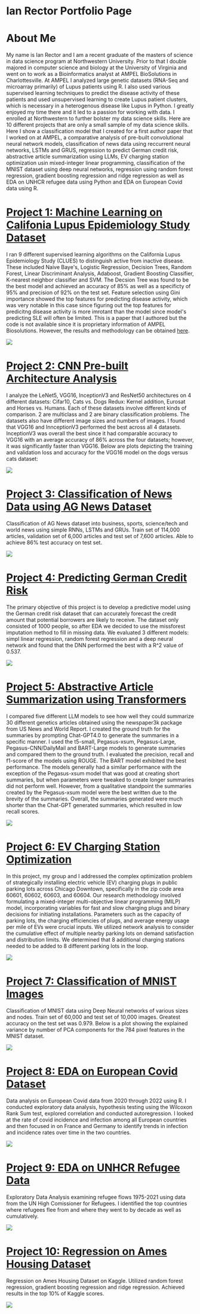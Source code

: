 # Ian Rector Portfolio Page

# About Me
My name is Ian Rector and I am a recent graduate of the masters of science in data science program at Northwestern University. Prior to that I double majored in computer science and biology at the University of Virginia and went on to work as a Bioinformatics analyst at AMPEL BioSolutions in Charlottesville. At AMPEL I analyzed large genetic datasets (RNA-Seq and microarray primarily) of Lupus patients using R. I also used various supervised learning techniques to predict the disease activity of these patients and used unsupervised learning to create Lupus patient clusters, which is necessary in a heterogenous disease like Lupus in Python. I greatly enjoyed my time there and it led to a passion for working with data. I enrolled at Northwestern to further bolster my data science skills. Here are 10 different projects that are only a small sample of my data science skills. Here I show a classification model that I created for a first author paper that I worked on at AMPEL, a comparative analysis of pre-built convolutional neural network models, classification of news data using reccurrent neural networks, LSTMs and GRUS, regression to predict German credit risk, abstractive article summarization using LLMs, EV charging station optimization usin mixed-integer linear programming, classification of the MNIST dataset using deep neural networks, regression using random forest regression, gradient boosting regression and ridge regression as well as EDA on UNHCR refugee data using Python and EDA on European Covid data using R.

# [Project 1: Machine Learning on Califonia Lupus Epidemiology Study Dataset](https://github.com/ivr8bt/CLUES-ML)
I ran 9 different supervised learning algorithms on the California Lupus Epidemiology Study (CLUES) to distinguish active from inactive disease. These included Naive Baye's, Logistic Regression, Decision Trees, Random Forest, Linear Discriminant Analysis, Adaboost, Gradient Boosting Classifier, K-nearest neighbor classifier and SVM. The Decsion Tree was found to be the best model and achieved an accuracy of 85% as well as a specificty of 95% and precision of 92% on the test set. Feature selection using Gini importance showed the top features for predicting disease activity, which was very notable in this case since figuring out the top features for predicitng disease activity is more imrotant than the model since model's predicting SLE will often be limited. This is a paper that I authored but the code is not available since it is proprietary information of AMPEL Biosolutions. However, the results and methodology can be obtained [here](https://www.ncbi.nlm.nih.gov/pmc/articles/PMC10503349/).

![](/images/Figure%206.png)

# [Project 2: CNN Pre-built Architecture Analysis](https://github.com/ivr8bt/CNN-Architecture-Analysis)
I analyze the LeNet5, VGG16, InceptionV3 and ResNet50 architectures on 4 different datasets: Cifar10, Cats vs. Dogs Redux: Kernel addition, Eurosat and Horses vs. Humans. Each of these datasets involve different kinds of comparison. 2 are multiclass and 2 are binary classification problems. The datasets also have different image sizes and numbers of images. I found that VGG16 and InnceptionV3 performed the best across all 4 datasets. InceptionV3 was overall the best since it had comparable accuracy to VGG16 with an average accuracy of 86% across the four datasets; however, it was significantly faster than VGG16. Below are plots depicting the training and validation loss and accuracy for the VGG16 model on the dogs versus cats dataset:

![](/images/Training%20Accuracy%20for%20Dogs%20vs%20Cats.png)

# [Project 3: Classification of News Data using AG News Dataset](https://github.com/ivr8bt/AG-News)
Classification of AG News dataset into business, sports, science/tech and world news using simple RNNs, LSTMs and GRUs. Train set of 114,000 articles, validation set of 6,000 articles and test set of 7,600 articles. Able to achieve 86% test accuracy on test set.

![](/images/Results%20Table.png)

# [Project 4: Predicting German Credit Risk](https://github.com/ivr8bt/German_credit_risk)
The primary objective of this project is to develop a predictive model using the German credit risk dataset that can accurately forecast the credit amount that potential borrowers are likely to receive.
The dataset only consisted of 1000 people, so after EDA we decided to use the missforest imputation method to fill in missing data. We evaluated 3 different models: simpl linear regression, random forest regression and a deep neural network and found that the DNN performed the best with a R^2 value of 0.537.

![](/images/german_credit_risk.png)

# [Project 5: Abstractive Article Summarization using Transformers](https://github.com/ivr8bt/Article-Summarization)
I compared five different LLM models to see how well they could summarize 30 different genetics articles obtained using the newspaper3k package from US News and World Report. I created the ground truth for the summaries by prompting Chat-GPT4.0 to generate the summaries in a specific manner. I used the t5-small, Pegasus-xsum, Pegasus-Large, Pegasus-CNN/DailyMail and BART-Large models to generate summaries and compared them to the ground truth. I evaluated the precision, recall and f1-score of the models using ROUGE. The BART model exhibited the best performance. The models generally had a similar performance with the exception of the Pegasus-xsum model that was good at creating short summaries, but when parameters were tweaked to create longer summaries did not perform well. However, from a qualitative standpoint the summaries created by the Pegasus-xsum model were the best written due to the brevity of the summaries. Overall, the summaries generated were much shorter than the Chat-GPT generated summaries, which resulted in low recall scores.

![](/images/rouge_scores.png)

# [Project 6: EV Charging Station Optimization](https://github.com/ivr8bt/EV-Charging-Station-Optimization)
In this project, my group and I addressed the complex optimization problem of strategically installing electric vehicle (EV) charging plugs in public parking lots across Chicago Downtown, specifically in the zip code area 60601, 60602, 60603, and 60604. Our research methodology involved formulating a mixed-integer multi-objective linear programming (MILP) model, incorporating variables for fast and slow charging plugs and binary decisions for initiating installations. Parameters such as the capacity of parking lots, the charging efficiencies of plugs, and average energy usage per mile of EVs were crucial inputs. We utilized network analysis to consider the cumulative effect of multiple nearby parking lots on demand satisfaction and distribution limits. We determined that 8 additional charging stations needed to be added to 8 different parking lots in the loop.

![](/images/chicago_parking_lots.png)

# [Project 7: Classification of MNIST Images](https://github.com/ivr8bt/MNIST-Classification)
Classification of MNIST data using Deep Neural networks of various sizes and nodes. Train set of 60,000 and test set of 10,000 images. Greatest accuracy on the test set was 0.979. Below is a plot showing the explained variance by number of PCA components for the 784 pixel features in the MNIST dataset.

![](/images/Explained%20Variance%20ratio%20for%20PCA.png)

# [Project 8: EDA on European Covid Dataset](https://github.com/ivr8bt/European-Covid-2020-2022)
Data analysis on European Covid data from 2020 through 2022 using R. I conducted exploratory data analysis, hypothesis testing using the Wilcoxon Rank Sum test, explored correlation and conducted autoregression. I looked at the rate of covid incidence and infection among all European countries and then focused in on France and Germany to identify trends in infection and incidence rates over time in the two countries.

![](/images/Covid%20Deaths%20over%20time.png)

# [Project 9: EDA on UNHCR Refugee Data](https://github.com/ivr8bt/UNHCR-Refugee)
Exploratory Data Analysis examining refugee flows 1975-2021 using data from the UN High Comissioner for Refugees. I identified the top countries where refugees flee from and where they went to by decade as well as cumulatively.

![](/images/Refugees%20by%20country.png)

# [Project 10: Regression on Ames Housing Dataset](https://github.com/ivr8bt/Ames_Kaggle)
Regression on Ames Housing Dataset on Kaggle. Utilized random forest regression, gradient boosting regression and ridge regression. Achieved results in the top 10% of Kaggle scores.

![](/images/Correlation%20Heatmap%20for%20Ames%20Housing.png)
